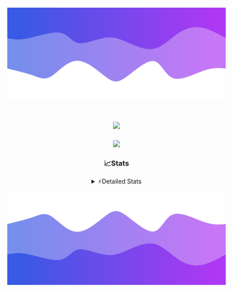 ![Header](./header.png)
<div align="center">

<h1 align="center">
  <a href="https://git.io/typing-svg">
    <img src="https://readme-typing-svg.herokuapp.com/?lines=Hello,+There!+%F0%9F%91%8B;This+is+chicho.;Owner+on+Ocean;&center=true&size=25">
  </a>
</h1>
  
<p align="center">
  <img src="https://lanyard.cnrad.dev/api/852683595378196480" />
</p>

### 📈Stats
<details>
    <summary> ⚡Detailed Stats</summary>
    <br/>

<!--START_SECTION:waka-->
![Code Time](http://img.shields.io/badge/Code%20Time-1%2C139%20hrs%2029%20mins-blue)

![Profile Views](http://img.shields.io/badge/Profile%20Views-0-blue)

**🐱 My GitHub Data** 

> 📦 233.2 kB Used in GitHub's Storage 
 > 
> 🏆 0 Contributions in the Year 2025
 > 
> 🚫 Not Opted to Hire
 > 
> 📜 15 Public Repositories 
 > 
> 🔑 13 Private Repositories 
 > 
**I'm a Night 🦉** 

```text
🌞 Morning                26 commits          █░░░░░░░░░░░░░░░░░░░░░░░░   04.66 % 
🌆 Daytime                75 commits          ███░░░░░░░░░░░░░░░░░░░░░░   13.44 % 
🌃 Evening                246 commits         ███████████░░░░░░░░░░░░░░   44.09 % 
🌙 Night                  211 commits         █████████░░░░░░░░░░░░░░░░   37.81 % 
```
📅 **I'm Most Productive on Friday** 

```text
Monday                   29 commits          █░░░░░░░░░░░░░░░░░░░░░░░░   05.20 % 
Tuesday                  120 commits         █████░░░░░░░░░░░░░░░░░░░░   21.51 % 
Wednesday                85 commits          ████░░░░░░░░░░░░░░░░░░░░░   15.23 % 
Thursday                 77 commits          ███░░░░░░░░░░░░░░░░░░░░░░   13.80 % 
Friday                   131 commits         ██████░░░░░░░░░░░░░░░░░░░   23.48 % 
Saturday                 63 commits          ███░░░░░░░░░░░░░░░░░░░░░░   11.29 % 
Sunday                   53 commits          ██░░░░░░░░░░░░░░░░░░░░░░░   09.50 % 
```


📊 **This Week I Spent My Time On** 

```text
🕑︎ Time Zone: America/Argentina/Buenos_Aires

💬 Programming Languages: 
TypeScript               16 hrs 12 mins      █████████████████████░░░░   84.71 % 
HTML                     1 hr 23 mins        ██░░░░░░░░░░░░░░░░░░░░░░░   07.27 % 
Python                   39 mins             █░░░░░░░░░░░░░░░░░░░░░░░░   03.47 % 
CSS                      24 mins             █░░░░░░░░░░░░░░░░░░░░░░░░   02.12 % 
Other                    21 mins             ░░░░░░░░░░░░░░░░░░░░░░░░░   01.86 % 

🔥 Editors: 
Cursor                   19 hrs              █████████████████████████   99.38 % 
VS Code                  7 mins              ░░░░░░░░░░░░░░░░░░░░░░░░░   00.62 % 

🐱‍💻 Projects: 
ocean-backend            14 hrs 12 mins      ███████████████████░░░░░░   74.29 % 
front-electro-patagonia  2 hrs 54 mins       ████░░░░░░░░░░░░░░░░░░░░░   15.17 % 
front-electro-patagonia-m1 hr 35 mins        ██░░░░░░░░░░░░░░░░░░░░░░░   08.28 % 
Unknown Project          15 mins             ░░░░░░░░░░░░░░░░░░░░░░░░░   01.35 % 
templates                7 mins              ░░░░░░░░░░░░░░░░░░░░░░░░░   00.62 % 

💻 Operating System: 
Windows                  16 hrs 13 mins      █████████████████████░░░░   84.83 % 
Mac                      2 hrs 54 mins       ████░░░░░░░░░░░░░░░░░░░░░   15.17 % 
```

**I Mostly Code in JavaScript** 

```text
HTML                     7 repos             █████░░░░░░░░░░░░░░░░░░░░   18.92 % 
TypeScript               4 repos             ███░░░░░░░░░░░░░░░░░░░░░░   10.81 % 
Astro                    2 repos             █░░░░░░░░░░░░░░░░░░░░░░░░   05.41 % 
C                        1 repo              █░░░░░░░░░░░░░░░░░░░░░░░░   02.70 % 
SCSS                     1 repo              █░░░░░░░░░░░░░░░░░░░░░░░░   02.70 % 
```




 Last Updated on 19/03/2025 08:22:18 UTC
<!--END_SECTION:waka-->
</details>

![Footer](./footer.png)
